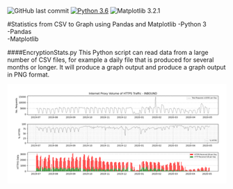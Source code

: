 ![GitHub last commit](https://img.shields.io/github/last-commit/SWhardfish/CSVtoMatplotlib?style=plastic) [![Python 3.6](https://img.shields.io/badge/python-3.6-blue.svg)](https://www.python.org/downloads/release/python-360/)  ![Matplotlib 3.2.1](https://img.shields.io/badge/Matplotlib-3.2.1-brightgreen)  

#Statistics from CSV to Graph using Pandas and Matplotlib
-Python 3  
-Pandas  
-Matplotlib  

####EncryptionStats.py
This Python script can read data from a large number of CSV files, for example a daily file that is produced for several months or longer. It will produce a graph output and produce a graph output in PNG format.

![](.README_images/b7965f6f.png)




